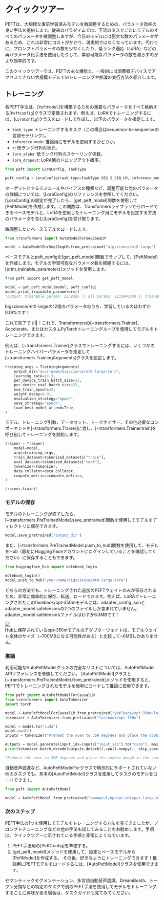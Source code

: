 # クイックツアー

PEFTは、大規模な事前学習済みモデルを微調整するための、パラメータ効率の良い手法を提供します。従来のパラダイムでは、下流のタスクごとにモデルのすべてのパラメータを微調整しますが、今日のモデルには膨大な数のパラメータがあるため、これは非常にコストがかかり、現実的ではなくなっています。代わりに、プロンプトパラメータの数を少なくしたり、低ランク適応（LoRA）などの再パラメータ化手法を使用したりして、学習可能なパラメータの数を減らすのがより効率的です。

このクイックツアーでは、PEFTの主な機能と、一般的には消費者デバイスでアクセスできない大規模モデルでのトレーニングや推論の実行方法を紹介します。

## トレーニング

各PEFT手法は、[`PeftModel`]を構築するための重要なパラメータをすべて格納する[`PeftConfig`]クラスで定義されます。例えば、LoRAでトレーニングするには、[`LoraConfig`]クラスをロードして作成し、以下のパラメータを指定します。

- `task_type`: トレーニングするタスク（この場合はsequence-to-sequenceの言語モデリング）。
- `inference_mode`: 推論用にモデルを使用するかどうか。
- `r`: 低ランク行列の次元。
- `lora_alpha`: 低ランク行列のスケーリング係数。
- `lora_dropout`: LoRA層のドロップアウト確率。

```python
from peft import LoraConfig, TaskType

peft_config = LoraConfig(task_type=TaskType.SEQ_2_SEQ_LM, inference_mode=False, r=8, lora_alpha=32, lora_dropout=0.1)
```

<Tip>
ターゲットとするモジュールやバイアスの種類など、調整可能な他のパラメータの詳細については、[LoraConfig]のリファレンスを参照してください。

</Tip>
[LoraConfig]の設定が完了したら、[get_peft_model]関数を使用して[PeftModel]を作成します。この関数は、Transformersライブラリからロードできるベースモデルと、LoRAを使用したトレーニング用にモデルを設定する方法のパラメータを含む[LoraConfig]を受け取ります。

微調整したいベースモデルをロードします。

```python
from transformers import AutoModelForSeq2SeqLM

model = AutoModelForSeq2SeqLM.from_pretrained("bigscience/mt0-large")
```

ベースモデルとpeft_configを[get_peft_model]関数でラップして、[PeftModel]を作成します。モデルの学習可能なパラメータ数を把握するには、[print_trainable_parameters]メソッドを使用します。

```python
from peft import get_peft_model

model = get_peft_model(model, peft_config)
model.print_trainable_parameters()
"output: trainable params: 2359296 || all params: 1231940608 || trainable%: 0.19151053100118282"
```

bigscience/mt0-largeの12億のパラメータのうち、学習しているのはわずか0.19%です！

これで完了です🎉！これで、Transformersの[~transformers.Trainer]、Accelerate、またはカスタムPyTorchトレーニングループを使用してモデルをトレーニングできます。

例えば、[~transformers.Trainer]クラスでトレーニングするには、いくつかのトレーニングハイパーパラメータを指定して[~transformers.TrainingArguments]クラスを設定します。

```python
training_args = TrainingArguments(
    output_dir="your-name/bigscience/mt0-large-lora",
    learning_rate=1e-3,
    per_device_train_batch_size=32,
    per_device_eval_batch_size=32,
    num_train_epochs=2,
    weight_decay=0.01,
    evaluation_strategy="epoch",
    save_strategy="epoch",
    load_best_model_at_end=True,
)
```

モデル、トレーニング引数、データセット、トークナイザー、その他必要なコンポーネントを[~transformers.Trainer]に渡し、[~transformers.Trainer.train]を呼び出してトレーニングを開始します。

```python
trainer = Trainer(
    model=model,
    args=training_args,
    train_dataset=tokenized_datasets["train"],
    eval_dataset=tokenized_datasets["test"],
    tokenizer=tokenizer,
    data_collator=data_collator,
    compute_metrics=compute_metrics,
)

trainer.train()
```

### モデルの保存
モデルのトレーニングが終了したら、[~transformers.PreTrainedModel.save_pretrained]関数を使用してモデルをディレクトリに保存できます。

```python
model.save_pretrained("output_dir")
```

また、[~transformers.PreTrainedModel.push_to_hub]関数を使用して、モデルをHub（最初にHugging Faceアカウントにログインしていることを確認してください）に保存することもできます。

```python
from huggingface_hub import notebook_login

notebook_login()
model.push_to_hub("your-name/bigscience/mt0-large-lora")
```

どちらの方法でも、トレーニングされた追加のPEFTウェイトのみが保存されるため、非常に効率的に保存、転送、ロードできます。例えば、LoRAでトレーニングされたこのfacebook/opt-350mモデルには、adapter_config.jsonとadapter_model.safetensorsの2つのファイルしか含まれていません。adapter_model.safetensorsファイルはわずか6.3MBです！

<div class="flex flex-col justify-center"> <img src="https://huggingface.co/datasets/huggingface/documentation-images/resolve/main/peft/PEFT-hub-screenshot.png"/> <figcaption class="text-center">Hubに保存されているopt-350mモデルのアダプターウェイトは、モデルウェイト全体のサイズ（~700MBになる可能性がある）と比較して~6MBしかありません。</figcaption> </div>

### 推論
<Tip>
利用可能なAutoPeftModelクラスの完全なリストについては、AutoPeftModel APIリファレンスを参照してください。

</Tip>
[AutoPeftModel]クラスと[~transformers.PreTrainedModel.from_pretrained]メソッドを使用すると、PEFTでトレーニングされたモデルを簡単にロードして推論に使用できます。

```python
from peft import AutoPeftModelForCausalLM
from transformers import AutoTokenizer
import torch

model = AutoPeftModelForCausalLM.from_pretrained("ybelkada/opt-350m-lora")
tokenizer = AutoTokenizer.from_pretrained("facebook/opt-350m")

model = model.to("cuda")
model.eval()
inputs = tokenizer("Preheat the oven to 350 degrees and place the cookie dough", return_tensors="pt")

outputs = model.generate(input_ids=inputs["input_ids"].to("cuda"), max_new_tokens=50)
print(tokenizer.batch_decode(outputs.detach().cpu().numpy(), skip_special_tokens=True)[0])

"Preheat the oven to 350 degrees and place the cookie dough in the center of the oven. In a large bowl, combine the flour, baking powder, baking soda, salt, and cinnamon. In a separate bowl, combine the egg yolks, sugar, and vanilla."
```

自動音声認識など、AutoPeftModelForクラスで明示的にサポートされていない他のタスクでも、基本の[AutoPeftModel]クラスを使用してタスクのモデルをロードできます。

```python
from peft import AutoPeftModel

model = AutoPeftModel.from_pretrained("smangrul/openai-whisper-large-v2-LORA-colab")
```

### 次のステップ
PEFT手法の1つを使用してモデルをトレーニングする方法を見てきましたが、プロンプトチューニングなどの他の手法も試してみることをお勧めします。手順は、クイックツアーに示されている手順と非常によく似ています。

1. PEFT手法用の[PeftConfig]を準備する。
2. [get_peft_model]メソッドを使用して、設定とベースモデルから[PeftModel]を作成する。
その後、好きなようにトレーニングできます！推論用にPEFTモデルをロードするには、[AutoPeftModel]クラスを使用できます。

セマンティックセグメンテーション、多言語自動音声認識、DreamBooth、トークン分類などの特定のタスクで別のPEFT手法を使用してモデルをトレーニングすることに興味がある場合は、タスクガイドも見てみてください。

